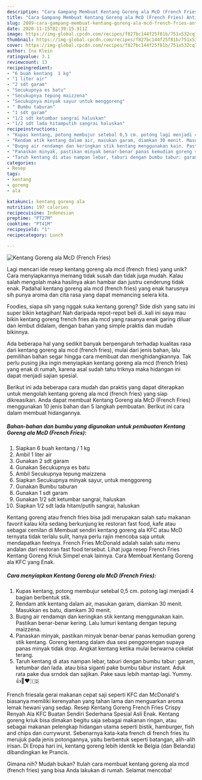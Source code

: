 ```yaml
---
description: "Cara Gampang Membuat Kentang Goreng ala McD (French Fries) Anti Gagal"
title: "Cara Gampang Membuat Kentang Goreng ala McD (French Fries) Anti Gagal"
slug: 2089-cara-gampang-membuat-kentang-goreng-ala-mcd-french-fries-anti-gagal
date: 2020-11-15T02:39:15.911Z
image: https://img-global.cpcdn.com/recipes/f827bc144f25f81b/751x532cq70/kentang-goreng-ala-mcd-french-fries-foto-resep-utama.jpg
thumbnail: https://img-global.cpcdn.com/recipes/f827bc144f25f81b/751x532cq70/kentang-goreng-ala-mcd-french-fries-foto-resep-utama.jpg
cover: https://img-global.cpcdn.com/recipes/f827bc144f25f81b/751x532cq70/kentang-goreng-ala-mcd-french-fries-foto-resep-utama.jpg
author: Ina Klein
ratingvalue: 3.1
reviewcount: 13
recipeingredient:
- "6 buah kentang  1 kg"
- "1 liter air"
- "2 sdt garam"
- "Secukupnya es batu"
- "Secukupnya tepung maizzena"
- "Secukupnya minyak sayur untuk menggoreng"
- " Bumbu taburan"
- "1 sdt garam"
- "1/2 sdt ketumbar sangrai haluskan"
- "1/2 sdt lada hitamputih sangrai haluskan"
recipeinstructions:
- "Kupas kentang, potong membujur setebal 0,5 cm. potong lagi menjadi 4 bagian berbentuk stik."
- "Rendam atik kentang dalam air, masukan garam, diamkan 30 menit. Masukkan es batu, diamkam 30 menit."
- "Buqng air rendamqn dan keringkan stik kentang menggunakan kain. Pastikan benar-benar kering. Lalu lumuri kentang dengan tepung maizzena."
- "Panaskan minyak, pastikan minyak benar-benar panas kemudian goreng stik kentang. Goreng kentang dalam dua sesi penggorengan supaya panas minyak tidak drop. Angkat kentang ketika mulai berwarna cokelat terang."
- "Taruh kentang di atas nampan lebar, taburi dengan bumbu tabur: garam, ketumbar dan lada. atau bisa siganti pake bumbu tabur instant. Aduk rata pake dua srndok dan sajikan. Pake saus lebih mantap lagi. Yummy.👍🙏❤️🇮🇩"
categories:
- Resep
tags:
- kentang
- goreng
- ala

katakunci: kentang goreng ala 
nutrition: 197 calories
recipecuisine: Indonesian
preptime: "PT27M"
cooktime: "PT41M"
recipeyield: "1"
recipecategory: Lunch

---
```



![Kentang Goreng ala McD (French Fries)](https://img-global.cpcdn.com/recipes/f827bc144f25f81b/751x532cq70/kentang-goreng-ala-mcd-french-fries-foto-resep-utama.jpg)

Lagi mencari ide resep kentang goreng ala mcd (french fries) yang unik? Cara menyiapkannya memang tidak susah dan tidak juga mudah. Kalau salah mengolah maka hasilnya akan hambar dan justru cenderung tidak enak. Padahal kentang goreng ala mcd (french fries) yang enak harusnya sih punya aroma dan cita rasa yang dapat memancing selera kita.

Foodies, siapa sih yang nggak suka kentang goreng? Side dish yang satu ini super bikin ketagihan! Nah daripada repot-repot beli di..kali ini saya mau bikin kentang goreng french fries ala mcd yang rasanya enak garing diluar dan lembut didalam, dengan bahan yang simple praktis dan mudah bikinnya.

Ada beberapa hal yang sedikit banyak berpengaruh terhadap kualitas rasa dari kentang goreng ala mcd (french fries), mulai dari jenis bahan, lalu pemilihan bahan segar hingga cara membuat dan menghidangkannya. Tak perlu pusing jika ingin menyiapkan kentang goreng ala mcd (french fries) yang enak di rumah, karena asal sudah tahu triknya maka hidangan ini dapat menjadi sajian spesial.


Berikut ini ada beberapa cara mudah dan praktis yang dapat diterapkan untuk mengolah kentang goreng ala mcd (french fries) yang siap dikreasikan. Anda dapat membuat Kentang Goreng ala McD (French Fries) menggunakan 10 jenis bahan dan 5 langkah pembuatan. Berikut ini cara dalam membuat hidangannya.

<!--inarticleads1-->

##### Bahan-bahan dan bumbu yang digunakan untuk pembuatan Kentang Goreng ala McD (French Fries):

1. Siapkan 6 buah kentang / 1 kg
1. Ambil 1 liter air
1. Gunakan 2 sdt garam
1. Gunakan Secukupnya es batu
1. Ambil Secukupnya tepung maizzena
1. Siapkan Secukupnya minyak sayur, untuk menggoreng
1. Gunakan  Bumbu taburan
1. Gunakan 1 sdt garam
1. Gunakan 1/2 sdt ketumbar sangrai, haluskan
1. Siapkan 1/2 sdt lada hitam/putih sangrai, haluskan


Kentang goreng atau french fries bisa jadi merupakan salah satu makanan favorit kalau kita sedang berkunjung ke restoran fast food, kafe atau sebagai cemilan di Membuat sendiri kentang goreng ala KFC atau McD ternyata tidak terlalu sulit, hanya perlu rajin mencoba saja untuk mendapatkan feelnya. French Fries McDonald adalah salah satu menu andalan dari restoran fast food tersebut. Lihat juga resep French Fries Kentang Goreng Kriuk Simpel enak lainnya. Cara Membuat Kentang Goreng ala KFC yang Enak. 

<!--inarticleads2-->

##### Cara menyiapkan Kentang Goreng ala McD (French Fries):

1. Kupas kentang, potong membujur setebal 0,5 cm. potong lagi menjadi 4 bagian berbentuk stik.
1. Rendam atik kentang dalam air, masukan garam, diamkan 30 menit. Masukkan es batu, diamkam 30 menit.
1. Buqng air rendamqn dan keringkan stik kentang menggunakan kain. Pastikan benar-benar kering. Lalu lumuri kentang dengan tepung maizzena.
1. Panaskan minyak, pastikan minyak benar-benar panas kemudian goreng stik kentang. Goreng kentang dalam dua sesi penggorengan supaya panas minyak tidak drop. Angkat kentang ketika mulai berwarna cokelat terang.
1. Taruh kentang di atas nampan lebar, taburi dengan bumbu tabur: garam, ketumbar dan lada. atau bisa siganti pake bumbu tabur instant. Aduk rata pake dua srndok dan sajikan. Pake saus lebih mantap lagi. Yummy.👍🙏❤️🇮🇩


French friesala gerai makanan cepat saji seperti KFC dan McDonald&#39;s biasanya memiliki kerenyahan yang tahan lama dan menguarkan aroma lemak hewani yang sedap. Resep Kentang Goreng French Fries Crispy Renyah Ala KFC Buatan Sendiri Sederhana Spesial Asli Enak. Kentang goreng kriuk bisa dimakan begitu saja sebagai makanan ringan, atau sebagai makanan pelengkap hidangan utama seperti bistik, hamburger, fish and chips dan currywurst. Sebenarnya kata-kata french di french fries itu merujuk pada jenis potongannya, yaitu berbentuk seperti batangan, alih-alih irisan. Di Eropa hari ini, kentang goreng lebih identik ke Belgia (dan Belanda) dibandingkan ke Prancis. 

Gimana nih? Mudah bukan? Itulah cara membuat kentang goreng ala mcd (french fries) yang bisa Anda lakukan di rumah. Selamat mencoba!
